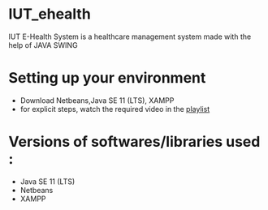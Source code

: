 # IUT_ehealth
IUT E-Health System is a healthcare management system made with the help of JAVA SWING


# Setting up your environment

  - Download Netbeans,Java SE 11 (LTS), XAMPP
  - for explicit steps, watch the required video in the [playlist](https://youtube.com/playlist?list=PLDQpejAKtcJAVlYGHO2js4wMm7EMhi-74)

# Versions of softwares/libraries used :
- Java SE 11 (LTS)
- Netbeans
- XAMPP
